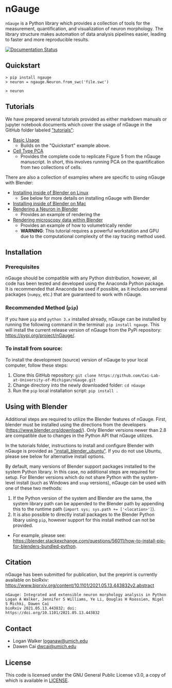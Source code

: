 # nGauge
`nGauge` is a Python library which provides a collection of tools for the measurement, quantification, and visualization of neuron morphology. The library structure makes automation of data analysis pipelines easier, leading to faster and more reproducible results.

[![Documentation Status](https://readthedocs.org/projects/ngauge/badge/?version=latest)](https://ngauge.readthedocs.io/en/latest/?badge=latest)

## Quickstart

```
> pip install ngauge
> neuron = ngauge.Neuron.from_swc('file.swc')

> neuron

``` 

## Tutorials

We have prepared several tutorials provided as either markdown manuals or jupyter notebook documents which cover the usage of nGauge in the GitHub folder labeled ["tutorials"](https://github.com/Cai-Lab-at-University-of-Michigan/nGauge/tree/master/tutorials):
- [Basic Usage](https://github.com/Cai-Lab-at-University-of-Michigan/nGauge/tree/master/tutorials/basic_usage)
  - Builds on the "Quickstart" example above.
- [Cell Type PCA](https://github.com/Cai-Lab-at-University-of-Michigan/nGauge/tree/master/tutorials/make_figure_five)
  - Provides the complete code to replicate Figure 5 from the nGauge manuscript. In short, this involves running PCA on the quantification from two collections of cells.

There are also a collection of examples where are specific to using nGauge with Blender:
- [Installing inside of Blender on Linux](https://github.com/Cai-Lab-at-University-of-Michigan/nGauge/tree/master/tutorials/install_blender_ubuntu)
  - See below for more details on installing nGauge with Blender
- [Installing inside of Blender on Mac](https://github.com/Cai-Lab-at-University-of-Michigan/nGauge/tree/master/tutorials/install_blender_mac)
- [Rendering a Neuron in Blender](https://github.com/Cai-Lab-at-University-of-Michigan/nGauge/tree/master/tutorials/render_neuron_blender)
  - Provides an example of rendering the 
- [Rendering microscopy data within Blender](https://github.com/Cai-Lab-at-University-of-Michigan/nGauge/tree/master/tutorials/render_neuron_blender)
  - Provides an example of how to volumetrically render
  - **WARNING**: This tutorial requires a powerful workstation and GPU due to the computational complexity of the ray tracing method used.

## Installation

### Prerequisites

nGauge should be compatible with any Python distribution, however, all code has been tested and developed
using the Anaconda Python package. It is recommended that Anaconda be used if possible, as it includes
serveral packages (`numpy`, etc.) that are guaranteed to work with nGauge.

### Recommended Method (`pip`)

If you have  `pip` and `python 3.x` installed already, nGauge can be installed by running the following command
in the terminal: `pip install ngauge`. This will install the current release version of nGauge from the
PyPi repository: <https://pypi.org/project/nGauge/>.

### To install from source:

To install the development (source) version of nGauge to your local computer, follow these steps:
1. Clone this GitHub repository: `git clone https://github.com/Cai-Lab-at-University-of-Michigan/nGauge.git`
2. Change directory into the newly downloaded folder: `cd nGauge`
3. Run the `pip` local installation script: `pip install .`

## Using with Blender

Additional steps are required to utilize the Blender features of nGauge.
First, blender must be installed using the directions from the developers (<https://www.blender.org/download/>).
Only Blender versions newer than 2.8 are compatible due to changes in the Python API that nGauge utilizes.

In the tutorials folder, instructions to install and configure Blender with nGauge is provided as ["install_blender_ubuntu"](https://github.com/Cai-Lab-at-University-of-Michigan/nGauge/tree/master/tutorials/install_blender_ubuntu).
If you do not use Ubuntu, please see below for alternative install options.

By default, many versions of Blender support packages installed to the system Python
library. In this case, no additional steps are required for setup.
For Blender versions which do not share Python with the system-level install (such
as Windows and `snap` versions), nGauge can be used with one of these two methods:

1. If the Python version of the system and Blender are the same, the system
library path can be appended to the Blender path by appending this to the runtime path
(`import sys; sys.path += ['<location>']`).
2. It is also possible to directly install packages to the Blender Python libary
using `pip`, however support for this install method can not be provided.
  * For example, please see: <https://blender.stackexchange.com/questions/56011/how-to-install-pip-for-blenders-bundled-python>.

## Citation

nGauge has been submitted for publication, but the preprint is currently available on bioRxiv: https://www.biorxiv.org/content/10.1101/2021.05.13.443832v2.abstract

```
nGauge: Integrated and extensible neuron morphology analysis in Python
Logan A Walker, Jennifer S Williams, Ye Li, Douglas H Roossien, Nigel S Michki, Dawen Cai
bioRxiv 2021.05.13.443832; doi: https://doi.org/10.1101/2021.05.13.443832
```

## Contact
 * Logan Walker <loganaw@umich.edu>
 * Dawen Cai <dwcai@umich.edu>

## License

This code is licensed under the GNU General Public License v3.0, a copy of which is available in [LICENSE](https://github.com/Cai-Lab-at-University-of-Michigan/nGauge/blob/master/LICENSE).
